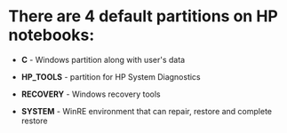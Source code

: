 # There are 4 default partitions on HP notebooks:

- **C** - Windows partition along with user's data

- **HP_TOOLS** - partition for HP System Diagnostics

- **RECOVERY** - Windows recovery tools

- **SYSTEM** - WinRE environment that can repair, restore and complete restore
